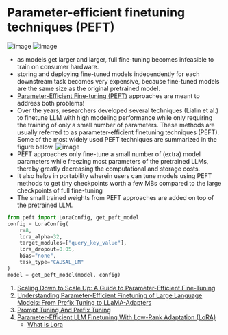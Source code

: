 # Parameter-efficient finetuning techniques (PEFT)
![image](https://github.com/harirajeev/learn_LLMS/assets/13446418/c4a6de9c-5982-4086-be6e-cc8c83367e98)
![image](https://github.com/harirajeev/learn_LLMS/assets/13446418/4eb30948-1e4b-4f03-94b7-9cba1c71f8ce)
- as models get larger and larger, full fine-tuning becomes infeasible to train on consumer hardware.
- storing and deploying fine-tuned models independently for each downstream task becomes very expensive, because fine-tuned models are the same size as the original pretrained model.
- [Parameter-Efficient Fine-tuning (PEFT)](https://huggingface.co/blog/peft) approaches are meant to address both problems!
- Over the years, researchers developed several techniques (Lialin et al.) to finetune LLM with high modeling performance while only requiring the training of only a small number of parameters. These methods are usually referred to as parameter-efficient finetuning techniques (PEFT).
        Some of the most widely used PEFT techniques are summarized in the figure below.
        ![image](https://user-images.githubusercontent.com/13446418/234774400-d31d4c2d-7000-45ed-a384-103f00dd11a6.png)
- PEFT approaches only fine-tune a small number of (extra) model parameters while freezing most parameters of the pretrained LLMs, thereby greatly decreasing the computational and storage costs.
- It also helps in portability wherein users can tune models using PEFT methods to get tiny checkpoints worth a few MBs compared to the large checkpoints of full fine-tuning
- The small trained weights from PEFT approaches are added on top of the pretrained LLM.

```python
from peft import LoraConfig, get_peft_model
config = LoraConfig(
    r=8, 
    lora_alpha=32, 
    target_modules=["query_key_value"], 
    lora_dropout=0.05, 
    bias="none", 
    task_type="CAUSAL_LM"
)
model = get_peft_model(model, config)
```
1. [Scaling Down to Scale Up: A Guide to Parameter-Efficient Fine-Tuning](https://arxiv.org/pdf/2303.15647.pdf)    
2. [Understanding Parameter-Efficient Finetuning of Large Language Models: From Prefix Tuning to LLaMA-Adapters](https://lightning.ai/pages/community/article/understanding-llama-adapters/)
3. [Prompt Tuning And Prefix Tuning](https://magazine.sebastianraschka.com/p/understanding-parameter-efficient)
4. [Parameter-Efficient LLM Finetuning With Low-Rank Adaptation (LoRA)](https://lightning.ai/pages/community/tutorial/lora-llm/)
    - [What is Lora](https://bdtechtalks.com/2023/05/22/what-is-lora/)

